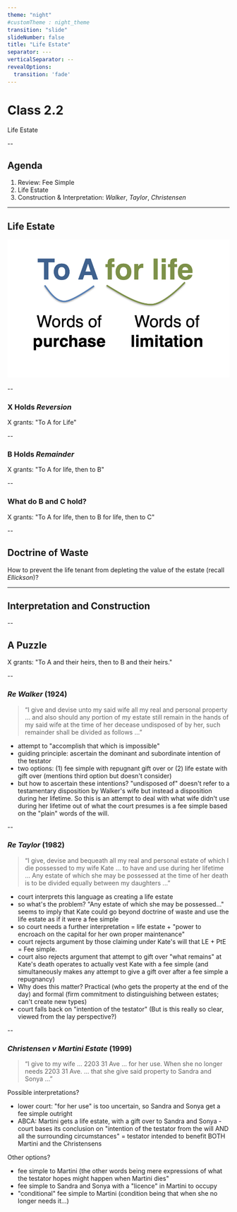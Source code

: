 ```yaml
---
theme: "night"
#customTheme : night_theme
transition: "slide"
slideNumber: false
title: "Life Estate"
separator: ---
verticalSeparator: --
revealOptions:
  transition: 'fade'
---
```


# Class 2.2

Life Estate

--

## Agenda

1. Review: Fee Simple
2. Life Estate
3. Construction & Interpretation: *Walker*, *Taylor*, *Christensen*

---

## Life Estate

![](purchase-limitation-life.jpg)

--

### X Holds *Reversion*

X grants: "To A for Life"

--

### B Holds *Remainder*

X grants: "To A for life, then to B"

--

### What do B and C hold?

X grants: "To A for life, then to B for life, then to C"

--

## Doctrine of Waste

How to prevent the life tenant from depleting the value of the estate (recall *Ellickson*)?

---

## Interpretation and Construction

--

## A Puzzle

X grants: "To A and their heirs, then to B and their heirs." 

--

### *Re Walker* (1924)

> “I give and devise unto my said wife all my real and personal property ... and also should any portion of my estate still remain in the hands of my said wife at the time of her decease undisposed of by her, such remainder shall be divided as follows ...”

<aside class="notes">

- attempt to "accomplish that which is impossible"
- guiding principle: ascertain the dominant and subordinate intention of the testator
- two options: (1) fee simple with repugnant gift over or (2) life estate with gift over (mentions third option but doesn't consider)
- but how to ascertain these intentions? "undisposed of" doesn't refer to a testamentary disposition by Walker's wife but instead a disposition during her lifetime. So this is an attempt to deal with what wife didn't use during her lifetime out of what the court presumes is a fee simple based on the "plain" words of the will. 

</aside>

--

### *Re Taylor* (1982)

> “I give, devise and bequeath all my real and personal estate of which I die possessed to my wife Kate ... to have and use during her lifetime ... Any estate of which she may be possessed at the time of her death is to be divided equally between my daughters ...”

<aside class="notes">

- court interprets this language as creating a life estate
- so what's the problem? "Any estate of which she may be possessed..." seems to imply that Kate could go beyond doctrine of waste and use the life estate as if it were a fee simple
- so court needs a further interpretation = life estate + "power to encroach on the capital for her own proper maintenance" 
- court rejects argument by those claiming under Kate's will that LE + PtE = Fee simple. 
- court also rejects argument that attempt to gift over "what remains" at Kate's death operates to actually vest Kate with a fee simple (and simultaneously makes any attempt to give a gift over after a fee simple a repugnancy) 
- Why does this matter? Practical (who gets the property at the end of the day) and formal (firm commitment to distinguishing between estates; can't create new types) 
- court falls back on "intention of the testator" (But is this really so clear, viewed from the lay perspective?)

</aside>

--

### *Christensen v Martini Estate* (1999) 

> “I give to my wife ... 2203 31 Ave ... for her use. When she no longer needs 2203 31 Ave. ... that she give said property to Sandra and Sonya  ...”

<aside class="notes">

Possible interpretations?

- lower court: "for her use" is too uncertain, so Sandra and Sonya get a fee simple outright
- ABCA: Martini gets a life estate, with a gift over to Sandra and Sonya - court bases its conclusion on "intention of the testator from the will AND all the surrounding circumstances" = testator intended to benefit BOTH Martini and the Christensens 

Other options?

- fee simple to Martini (the other words being mere expressions of what the testator hopes might happen when Martini dies"
- fee simple to Sandra and Sonya with a "licence" in Martini to occupy 
- "conditional" fee simple to Martini (condition being that when she no longer needs it...)

</aside>